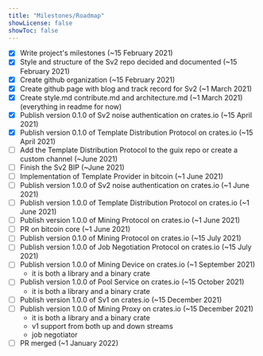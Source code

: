 ```yaml
---
title: "Milestones/Roadmap"
showLicense: false
showToc: false
---
```


- [X] Write project's milestones (~15 February 2021)
- [X] Style and structure of the Sv2 repo decided and documented (~15 February 2021)
- [X] Create github organization (~15 February 2021)
- [X] Create github page with blog and track record for Sv2 (~1 March 2021)
- [X] Create style.md contribute.md and architecture.md (~1 March 2021) (everything in readme for
    now)
- [X] Publish version 0.1.0 of Sv2 noise authentication on crates.io (~15 April 2021)
- [X] Publish version 0.1.0 of Template Distribution Protocol on crates.io (~15 April 2021)
- [ ] Add the Template Distribution Protocol to the guix repo or create a custom channel (~June 2021)
- [ ] Finish the Sv2 BIP (~June 2021)
- [ ] Implementation of Template Provider in bitcoin (~1 June 2021)
- [ ] Publish version 1.0.0 of Sv2 noise authentication on crates.io (~1 June 2021)
- [ ] Publish version 1.0.0 of Template Distribution Protocol on crates.io (~1 June 2021)
- [ ] Publish version 1.0.0 of Mining Protocol on crates.io (~1 June 2021)
- [ ] PR on bitcoin core (~1 June 2021)
- [ ] Publish version 0.1.0 of Mining Protocol on crates.io (~15 July 2021)
- [ ] Publish version 1.0.0 of Job Negotiation Protocol on crates.io (~15 July 2021)
- [ ] Publish version 1.0.0 of Mining Device on crates.io (~1 September 2021)
  * it is both a library and a binary crate
- [ ] Publish version 1.0.0 of Pool Service on crates.io (~15 October 2021)
  * it is both a library and a binary crate
- [ ] Publish version 1.0.0 of Sv1 on crates.io (~15 December 2021)
- [ ] Publish version 1.0.0 of Mining Proxy on crates.io (~15 December 2021)
  * it is both a library and a binary crate
  * v1 support from both up and down streams
  * job negotiator 
- [ ] PR merged (~1 January 2022)
